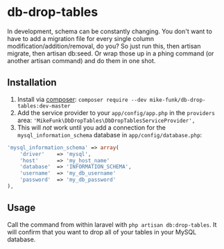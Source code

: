 db-drop-tables
==============

In development, schema can be constantly changing. You don't want to have to
add a migration file for every single column modification/addition/removal, do
you? So just run this, then artisan migrate, then artisan db:seed. Or wrap those
up in a phing command (or another artisan command) and do them in one shot.

## Installation

1. Install via [composer](http://getcomposer.org): `composer require --dev mike-funk/db-drop-tables:dev-master`
2. Add the service provider to your `app/config/app.php` in the `providers` area: `'MikeFunk\DbDropTables\DbDropTablesServiceProvider',`
3. This will *not* work until you add a connection for the `mysql_information_schema` database in `app/config/database.php`:

```php
'mysql_information_schema' => array(
    'driver'    => 'mysql',
    'host'      => 'my_host_name'
    'database'  => 'INFORMATION_SCHEMA',
    'username'  => 'my_db_username'
    'password'  => 'my_db_password'
),
```

## Usage

Call the command from within laravel with `php artisan db:drop-tables`. It will confirm that you want to drop all of your tables in your MySQL database.
